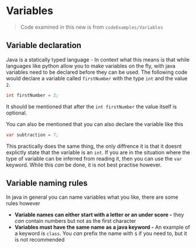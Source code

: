# Variables
> Code examined in this new is from `codeExamples/Variables`
## Variable declaration
Java is a statically typed language - In context what this means is that while languages like python allow you to make variables on the fly, with java variables need to be declared before they can be used. The following code would declare a variable called `firstNumber` with the type `int` and the value `2`.

```java
int firstNumber = 2;
```

It should be mentioned that after the `int firstNumber` the value itself is optional. 

You can also be mentioned that you can also declare the variable like this
```java
var subtraction = 7;
```
This practically does the same thing, the only diffrence it is that it doesnt explictly state that the variable is an `int`. If you are in the situation where the type of variable can be inferred from reading it, then you can use the `var` keyword. While this *can* be done, it is not best practise however. 

## Variable naming rules
In java in general you can name variables what you like, there are some rules however
- **Variable names can either start with a letter or an under score -** they *can* contain numbers but not as the first character
- **Variables must have the same name as a java keyword -** An example of a keyword is `class`. You *can* prefix the name with `$` if you need to, but it is not recommended